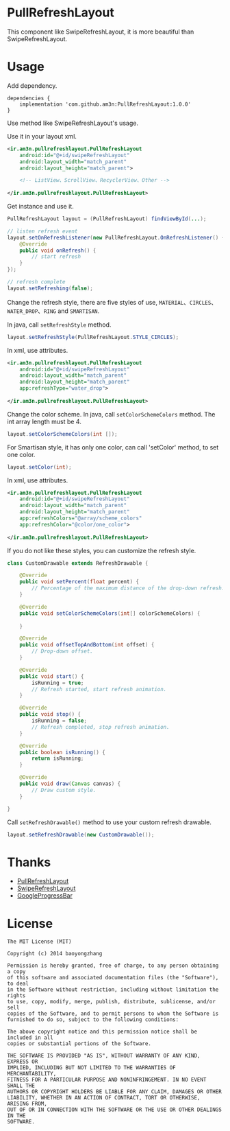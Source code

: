 PullRefreshLayout
=========================

This component like SwipeRefreshLayout, it is more beautiful than SwipeRefreshLayout.


# Usage

Add dependency.

```
dependencies {
    implementation 'com.github.am3n:PullRefreshLayout:1.0.0'
}
```

Use method like SwipeRefreshLayout's usage.  

Use it in your layout xml.

```xml 
<ir.am3n.pullrefreshlayout.PullRefreshLayout
    android:id="@+id/swipeRefreshLayout"
    android:layout_width="match_parent"
    android:layout_height="match_parent">

	<!-- ListView、ScrollView、RecyclerView、Other -->
	
</ir.am3n.pullrefreshlayout.PullRefreshLayout>

```

Get instance and use it.

```java
PullRefreshLayout layout = (PullRefreshLayout) findViewById(...);

// listen refresh event
layout.setOnRefreshListener(new PullRefreshLayout.OnRefreshListener() {
    @Override
    public void onRefresh() {
        // start refresh
    }
});

// refresh complete 
layout.setRefreshing(false);

```

Change the refresh style, there are five styles of use, `MATERIAL`、`CIRCLES`、 `WATER_DROP`、`RING` and `SMARTISAN`.  

In java, call `setRefreshStyle` method.

```java
layout.setRefreshStyle(PullRefreshLayout.STYLE_CIRCLES);

```

In xml, use attributes.

```xml
<ir.am3n.pullrefreshlayout.PullRefreshLayout
    android:id="@+id/swipeRefreshLayout"
    android:layout_width="match_parent"
    android:layout_height="match_parent"
    app:refreshType="water_drop">
	
</ir.am3n.pullrefreshlayout.PullRefreshLayout>

```
 
Change the color scheme.
In java, call `setColorSchemeColors` method. The int array length must be 4.

```java
layout.setColorSchemeColors(int []);

```

For Smartisan style, it has only one color, can call 'setColor' method, to set one color.

```java
layout.setColor(int);
```

In xml, use attributes.

```xml
<ir.am3n.pullrefreshlayout.PullRefreshLayout
    android:id="@+id/swipeRefreshLayout"
    android:layout_width="match_parent"
    android:layout_height="match_parent"
    app:refreshColors="@array/scheme_colors"
    app:refreshColor="@color/one_color">
	
</ir.am3n.pullrefreshlayout.PullRefreshLayout>

```

If you do not like these styles, you can customize the refresh style.

```java
class CustomDrawable extends RefreshDrawable {

    @Override
    public void setPercent(float percent) {
        // Percentage of the maximum distance of the drop-down refresh.
    }

    @Override
    public void setColorSchemeColors(int[] colorSchemeColors) {
        
    }

    @Override
    public void offsetTopAndBottom(int offset) {
        // Drop-down offset.
    }

    @Override
    public void start() {
        isRunning = true;
        // Refresh started, start refresh animation.
    }

    @Override
    public void stop() {
        isRunning = false;
        // Refresh completed, stop refresh animation.
    }

    @Override
    public boolean isRunning() {
        return isRunning;
    }

    @Override
    public void draw(Canvas canvas) {
        // Draw custom style.
    }

}

```

Call `setRefreshDrawable()` method to use your custom refresh drawable.

```java
layout.setRefreshDrawable(new CustomDrawable());
```

# Thanks

* [PullRefreshLayout](https://github.com/baoyongzhang/android-PullRefreshLayout)
* [SwipeRefreshLayout](https://developer.android.com/reference/android/support/v4/widget/SwipeRefreshLayout.html)
* [GoogleProgressBar](https://github.com/jpardogo/GoogleProgressBar) 

License
=======

    The MIT License (MIT)

	Copyright (c) 2014 baoyongzhang

	Permission is hereby granted, free of charge, to any person obtaining a copy
	of this software and associated documentation files (the "Software"), to deal
	in the Software without restriction, including without limitation the rights
	to use, copy, modify, merge, publish, distribute, sublicense, and/or sell
	copies of the Software, and to permit persons to whom the Software is
	furnished to do so, subject to the following conditions:

	The above copyright notice and this permission notice shall be included in all
	copies or substantial portions of the Software.

	THE SOFTWARE IS PROVIDED "AS IS", WITHOUT WARRANTY OF ANY KIND, EXPRESS OR
	IMPLIED, INCLUDING BUT NOT LIMITED TO THE WARRANTIES OF MERCHANTABILITY,
	FITNESS FOR A PARTICULAR PURPOSE AND NONINFRINGEMENT. IN NO EVENT SHALL THE
	AUTHORS OR COPYRIGHT HOLDERS BE LIABLE FOR ANY CLAIM, DAMAGES OR OTHER
	LIABILITY, WHETHER IN AN ACTION OF CONTRACT, TORT OR OTHERWISE, ARISING FROM,
	OUT OF OR IN CONNECTION WITH THE SOFTWARE OR THE USE OR OTHER DEALINGS IN THE
	SOFTWARE.


